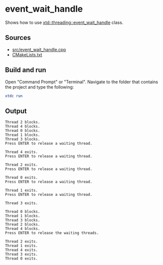 # event_wait_handle

Shows how to use [xtd::threading::event_wait_handle](https://gammasoft71.github.io/xtd/reference_guides/latest/classxtd_1_1threading_1_1event__wait__handle.html) class.

## Sources

* [src/event_wait_handle.cpp](src/event_wait_handle.cpp)
* [CMakeLists.txt](CMakeLists.txt)

## Build and run

Open "Command Prompt" or "Terminal". Navigate to the folder that contains the project and type the following:

```cmake
xtdc run
```

## Output

```
Thread 2 blocks.
Thread 4 blocks.
Thread 0 blocks.
Thread 1 blocks.
Thread 3 blocks.
Press ENTER to release a waiting thread.

Thread 4 exits.
Press ENTER to release a waiting thread.

Thread 2 exits.
Press ENTER to release a waiting thread.

Thread 0 exits.
Press ENTER to release a waiting thread.

Thread 1 exits.
Press ENTER to release a waiting thread.

Thread 3 exits.

Thread 0 blocks.
Thread 1 blocks.
Thread 3 blocks.
Thread 2 blocks.
Thread 4 blocks.
Press ENTER to release the waiting threads.

Thread 2 exits.
Thread 1 exits.
Thread 4 exits.
Thread 3 exits.
Thread 0 exits.
```
